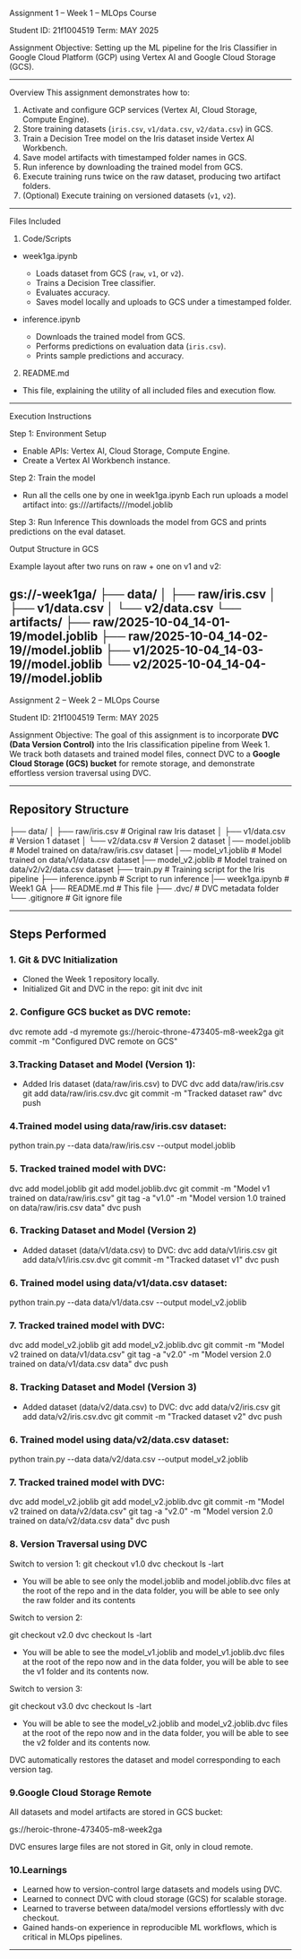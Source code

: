 Assignment 1 – Week 1 – MLOps Course

Student ID: 21f1004519
Term: MAY 2025  

Assignment Objective:
Setting up the ML pipeline for the Iris Classifier in Google Cloud Platform (GCP) using Vertex AI and Google Cloud Storage (GCS).

---
Overview
This assignment demonstrates how to:
1. Activate and configure GCP services (Vertex AI, Cloud Storage, Compute Engine).
2. Store training datasets (`iris.csv`, `v1/data.csv`, `v2/data.csv`) in GCS.
3. Train a Decision Tree model on the Iris dataset inside Vertex AI Workbench.
4. Save model artifacts with timestamped folder names in GCS.
5. Run inference by downloading the trained model from GCS.
6. Execute training runs twice on the raw dataset, producing two artifact folders.
7. (Optional) Execute training on versioned datasets (`v1`, `v2`).

---

Files Included

1. Code/Scripts
- week1ga.ipynb  
  - Loads dataset from GCS (`raw`, `v1`, or `v2`).  
  - Trains a Decision Tree classifier.  
  - Evaluates accuracy.  
  - Saves model locally and uploads to GCS under a timestamped folder.  

- inference.ipynb  
  - Downloads the trained model from GCS.  
  - Performs predictions on evaluation data (`iris.csv`).  
  - Prints sample predictions and accuracy.  

2. README.md
- This file, explaining the utility of all included files and execution flow.  

---

Execution Instructions

Step 1: Environment Setup
- Enable APIs: Vertex AI, Cloud Storage, Compute Engine.  
- Create a Vertex AI Workbench instance.  

Step 2: Train the model 
- Run all the cells one by one in week1ga.ipynb
Each run uploads a model artifact into:
gs://<your-bucket>/artifacts/<version>/<timestamp>/model.joblib

Step 3: Run Inference
This downloads the model from GCS and prints predictions on the eval dataset.

Output Structure in GCS

Example layout after two runs on raw + one on v1 and v2:

gs://<project-id>-week1ga/
 ├── data/
 │    ├── raw/iris.csv
 │    ├── v1/data.csv
 │    └── v2/data.csv
 └── artifacts/
      ├── raw/2025-10-04_14-01-19/model.joblib
      ├── raw/2025-10-04_14-02-19//model.joblib
      ├── v1/2025-10-04_14-03-19//model.joblib
      └── v2/2025-10-04_14-04-19//model.joblib
---
Assignment 2 – Week 2 – MLOps Course

Student ID: 21f1004519
Term: MAY 2025  

Assignment Objective:
The goal of this assignment is to incorporate **DVC (Data Version Control)** into the Iris classification pipeline from Week 1.  
We track both datasets and trained model files, connect DVC to a **Google Cloud Storage (GCS) bucket** for remote storage, and demonstrate effortless version traversal using DVC.

---

## Repository Structure

├── data/
│ ├── raw/iris.csv # Original raw Iris dataset
│ ├── v1/data.csv # Version 1 dataset
│ └── v2/data.csv # Version 2 dataset
│── model.joblib # Model trained on data/raw/iris.csv dataset
│── model_v1.joblib # Model trained on data/v1/data.csv dataset
|── model_v2.joblib # Model trained on data/v2/v2/data.csv dataset
├── train.py # Training script for the Iris pipeline
├── inference.ipynb # Script to run inference
|── week1ga.ipynb # Week1 GA
├── README.md # This file
├── .dvc/ # DVC metadata folder
└── .gitignore # Git ignore file

---

## Steps Performed

### 1. Git & DVC Initialization
- Cloned the Week 1 repository locally.
- Initialized Git and DVC in the repo:
git init
dvc init
### 2. Configure GCS bucket as DVC remote:
dvc remote add -d myremote gs://heroic-throne-473405-m8-week2ga
git commit -m "Configured DVC remote on GCS"
### 3.Tracking Dataset and Model (Version 1):
- Added Iris dataset (data/raw/iris.csv) to DVC
dvc add data/raw/iris.csv
git add data/raw/iris.csv.dvc
git commit -m "Tracked dataset raw"
dvc push
### 4.Trained model using data/raw/iris.csv dataset:
python train.py --data data/raw/iris.csv --output model.joblib
### 5. Tracked trained model with DVC:
dvc add model.joblib
git add model.joblib.dvc
git commit -m "Model v1 trained on data/raw/iris.csv"
git tag -a "v1.0" -m "Model version 1.0 trained on data/raw/iris.csv data"
dvc push
### 6. Tracking Dataset and Model (Version 2)
- Added dataset (data/v1/data.csv) to DVC:
dvc add data/v1/iris.csv
git add data/v1/iris.csv.dvc
git commit -m "Tracked dataset v1"
dvc push
### 6. Trained model using data/v1/data.csv dataset:
python train.py --data data/v1/data.csv --output model_v2.joblib
### 7. Tracked trained model with DVC:
dvc add model_v2.joblib
git add model_v2.joblib.dvc
git commit -m "Model v2 trained on data/v1/data.csv"
git tag -a "v2.0" -m "Model version 2.0 trained on data/v1/data.csv data"
dvc push
### 8. Tracking Dataset and Model (Version 3)
- Added dataset (data/v2/data.csv) to DVC:
dvc add data/v2/iris.csv
git add data/v2/iris.csv.dvc
git commit -m "Tracked dataset v2"
dvc push
### 6. Trained model using data/v2/data.csv dataset:
python train.py --data data/v2/data.csv --output model_v2.joblib
### 7. Tracked trained model with DVC:
dvc add model_v2.joblib
git add model_v2.joblib.dvc
git commit -m "Model v2 trained on data/v2/data.csv"
git tag -a "v2.0" -m "Model version 2.0 trained on data/v2/data.csv data"
dvc push
### 8. Version Traversal using DVC
Switch to version 1:
git checkout v1.0
dvc checkout
ls -lart
- You will be able to see only the model.joblib and model.joblib.dvc files at the root of the repo and in the data folder, you will be able to see only the raw folder and its contents

Switch to version 2:

git checkout v2.0
dvc checkout
ls -lart
- You will be able to see the model_v1.joblib and model_v1.joblib.dvc files at the root of the repo now and in the data folder, you will be able to see the v1 folder and its contents now.

Switch to version 3:

git checkout v3.0
dvc checkout
ls -lart
- You will be able to see the model_v2.joblib and model_v2.joblib.dvc files at the root of the repo now and in the data folder, you will be able to see the v2 folder and its contents now.

DVC automatically restores the dataset and model corresponding to each version tag.

### 9.Google Cloud Storage Remote

All datasets and model artifacts are stored in GCS bucket:

gs://heroic-throne-473405-m8-week2ga

DVC ensures large files are not stored in Git, only in cloud remote.

### 10.Learnings

- Learned how to version-control large datasets and models using DVC.
- Learned to connect DVC with cloud storage (GCS) for scalable storage.
- Learned to traverse between data/model versions effortlessly with dvc checkout.
- Gained hands-on experience in reproducible ML workflows, which is critical in MLOps pipelines.

---